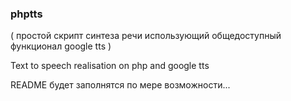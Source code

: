 ### phptts 
( простой скрипт синтеза речи использующий общедоступный функционал google tts ) 

Text to speech realisation on php and google tts


README будет заполнятся по мере возможности...

